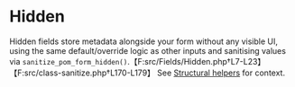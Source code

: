 # Hidden

Hidden fields store metadata alongside your form without any visible UI, using the same default/override logic as other inputs and sanitising values via `sanitize_pom_form_hidden()`.【F:src/Fields/Hidden.php†L7-L23】【F:src/class-sanitize.php†L170-L179】 See [Structural helpers](../fields.md#structural-helpers) for context.
